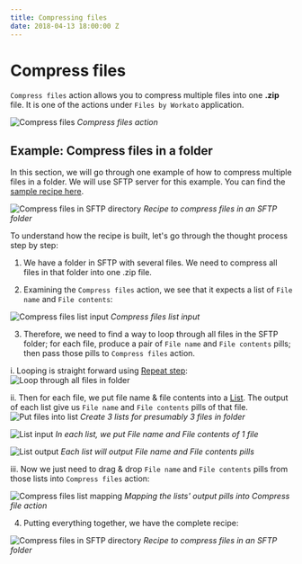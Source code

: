 ```yaml
---
title: Compressing files
date: 2018-04-13 18:00:00 Z
---
```


# Compress files

`Compress files` action allows you to compress multiple files into one **.zip** file. It is one of the actions under `Files by Workato` application.

![Compress files](/assets/images/features/files-and-attachments/compress-files-action.png)
*Compress files action*

## Example: Compress files in a folder
In this section, we will go through one example of how to compress multiple files in a folder. We will use SFTP server for this example. You can find the [sample recipe here](https://www.workato.com/recipes/680470-compress-files-in-a-directory-on-sftp#recipe).

![Compress files in SFTP directory](/assets/images/features/files-and-attachments/compress-files-static-list-recipe.png)
*Recipe to compress files in an SFTP folder*

To understand how the recipe is built, let's go through the thought process step by step:
1) We have a folder in SFTP with several files. We need to compress all files in that folder into one .zip file.

2) Examining the `Compress files` action, we see that it expects a list of `File name` and `File contents`:

![Compress files list input](/assets/images/features/files-and-attachments/compress-files-static-list-input.png)
*Compress files list input*

3) Therefore, we need to find a way to loop through all files in the SFTP folder; for each file, produce a pair of `File name` and `File contents` pills; then pass those pills to `Compress files` action.

i. Looping is straight forward using [Repeat step](https://docs.workato.com/recipes/steps.html#repeat-step):
![Loop through all files in folder](/assets/images/features/files-and-attachments/list-files-then-loop.png)

ii. Then for each file, we put file name & file contents into a  [List](https://docs.workato.com/features/list-management.html). The output of each list give us `File name` and `File contents` pills of that file.
![Put files into list](/assets/images/features/files-and-attachments/put-files-into-list.png)
*Create 3 lists for presumably 3 files in folder*

![List input](/assets/images/features/files-and-attachments/loop-files-list-input.png)
*In each list, we put File name and File contents of 1 file*

![List output](/assets/images/features/files-and-attachments/loop-files-list-output.png)
*Each list will output File name and File contents pills*

iii. Now we just need to drag & drop `File name` and `File contents` pills from those lists into `Compress files` action:

![Compress files list mapping](/assets/images/features/files-and-attachments/compress-files-static-list-mapping.gif)
*Mapping the lists' output pills into Compress file action*

4) Putting everything together, we have the complete recipe:

![Compress files in SFTP directory](/assets/images/features/files-and-attachments/compress-files-static-list-recipe.png)
*Recipe to compress files in an SFTP folder*
